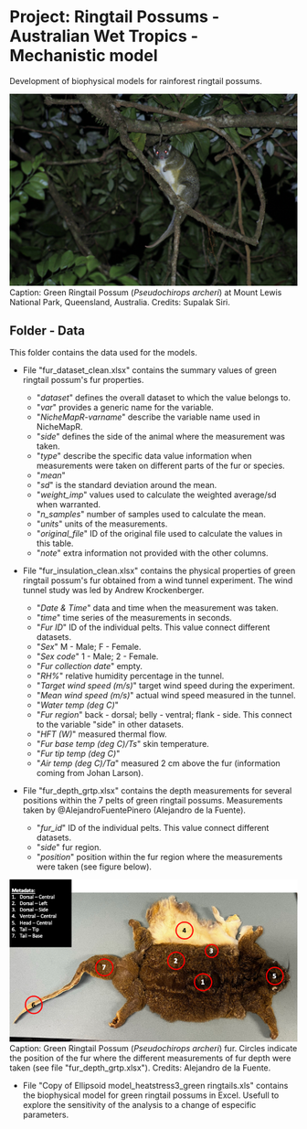# Project: Ringtail Possums - Australian Wet Tropics - Mechanistic model

Development of biophysical models for rainforest ringtail possums.

![Green Ringtail Possum at Mount Lewis, Queensland, Australia](https://github.com/AlejandroFuentePinero/Ringtail_WT_Mechanistic_Model/blob/main/pics/grtp.JPG)
Caption: Green Ringtail Possum (_Pseudochirops archeri_) at Mount Lewis National Park, Queensland, Australia. 
Credits: Supalak Siri.



## Folder - Data
This folder contains the data used for the models.

- File "fur_dataset_clean.xlsx" contains the summary values of green ringtail possum's fur properties.
  - "_dataset_" defines the overall dataset to which the value belongs to.
  - "_var_" provides a generic name for the variable.
  - "_NicheMapR-varname_" describe the variable name used in NicheMapR.
  - "_side_" defines the side of the animal where the measurement was taken.
  - "_type_" describe the specific data value information when measurements were taken on different parts of the fur or species.
  - "_mean_"
  - "_sd_" is the standard deviation around the mean.
  - "_weight_imp_" values used to calculate the weighted average/sd when warranted.
  - "_n_samples_" number of samples used to calculate the mean.
  - "_units_" units of the measurements.
  - "_original_file_" ID of the original file used to calculate the values in this table.
  - "_note_" extra information not provided with the other columns.
  
- File "fur_insulation_clean.xlsx" contains the physical properties of green ringtail possum's fur obtained from a wind tunnel experiment. The wind tunnel study was led by Andrew Krockenberger.
  - "_Date & Time_" data and time when the measurement was taken.
  - "_time_" time series of the measurements in seconds.
  - "_Fur ID_" ID of the individual pelts. This value connect different datasets.
  - "_Sex_" M - Male; F - Female.
  - "_Sex code_" 1 - Male; 2 - Female.
  - "_Fur collection date_" empty.
  - "_RH%_" relative humidity percentage in the tunnel.
  - "_Target wind speed (m/s)_" target wind speed during the experiment.
  - "_Mean wind speed (m/s)_" actual wind speed measured in the tunnel.
  - "_Water temp (deg C)_"
  - "_Fur region_" back - dorsal; belly -  ventral; flank - side. This connect to the variable "side" in other datasets.
  - "_HFT (W)_" measured thermal flow.
  - "_Fur base temp (deg C)/Ts_" skin temperature.
  - "_Fur tip temp (deg C)_"
  - "_Air temp (deg C)/Ta_" measured 2 cm above the fur (information coming from Johan Larson).
  
 - File "fur_depth_grtp.xlsx" contains the depth measurements for several positions within the 7 pelts of green ringtail possums. Measurements taken by @AlejandroFuentePinero (Alejandro de la Fuente).
   - "_fur_id_" ID of the individual pelts. This value connect different datasets.
   - "_side_" fur region.
   - "_position_" position within the fur region where the measurements were taken (see figure below).


![Green Ringtail Possum fur](https://github.com/AlejandroFuentePinero/Ringtail_WT_Mechanistic_Model/blob/main/pics/fur_depth_position.png)
Caption: Green Ringtail Possum (_Pseudochirops archeri_) fur. Circles indicate the position of the fur where the different measurements of fur depth were taken (see file "fur_depth_grtp.xlsx"). 
Credits: Alejandro de la Fuente.



- File "Copy of Ellipsoid model_heatstress3_green ringtails.xls" contains the biophysical model for green ringtail possums in Excel. Usefull to explore the sensitivity of the analysis to a change of especific parameters.


  

